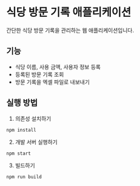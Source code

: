# 식당 방문 기록 애플리케이션

간단한 식당 방문 기록을 관리하는 웹 애플리케이션입니다.

## 기능

- 식당 이름, 사용 금액, 사용자 정보 등록
- 등록된 방문 기록 조회
- 방문 기록을 엑셀 파일로 내보내기

## 실행 방법

1. 의존성 설치하기
```
npm install
```

2. 개발 서버 실행하기
```
npm start
```

3. 빌드하기
```
npm run build
``` 